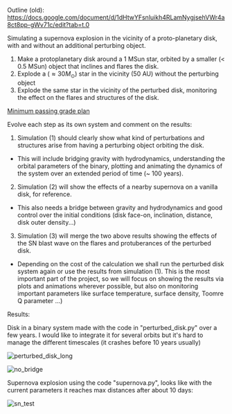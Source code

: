 Outline (old):
https://docs.google.com/document/d/1dHtwYFsnluikh4RLamNygjsehVWr4a8ct8pp-gWv71c/edit?tab=t.0

Simulating a supernova explosion in the vicinity of a proto-planetary disk, with and without an additional perturbing object. 

1. Make a protoplanetary disk around a 1 MSun star, orbited by a smaller (< 0.5 MSun) object that inclines and flares the disk. 
2. Explode a ($\approx 30 M_\odot$) star in the vicinity (50 AU) without the perturbing object
3. Explode the same star in the vicinity of the perturbed disk, monitoring the effect on the flares and structures of the disk. 

<ins>Minimum passing grade plan</ins>

Evolve each step as its own system and comment on the results:

1. Simulation (1) should clearly show what kind of perturbations and structures arise from having a perturbing object orbiting the disk.
  - This will include bridging gravity with hydrodynamics, understanding the orbital parameters of the binary, plotting and animating the dynamics of the system over an extended period of time (~ 100 years).
2. Simulation (2) will show the effects of a nearby supernova on a vanilla disk, for reference.
  - This also needs a bridge between gravity and hydrodynamics and good control over the initial conditions (disk face-on, inclination, distance, disk outer density...)
3. Simulation (3) will merge the two above results showing the effects of the SN blast wave on the flares and protuberances of the perturbed disk.
  - Depending on the cost of the calculation we shall run the perturbed disk system again or use the results from simulation (1). This is the most important part of the project, so we will focus on showing the results via plots and animations wherever possible, but also on monitoring important parameters like surface temperature, surface density, Toomre Q parameter ...)




Results:

Disk in a binary system made with the code in "perturbed_disk.py" over a few years. I would like to integrate it for several orbits but it's hard to manage the different timescales (it crashes before 10 years usually)

![perturbed_disk_long](https://github.com/user-attachments/assets/181e3a7f-f578-49ef-86f1-6a67ff8c55c7)

![no_bridge](https://github.com/user-attachments/assets/d8c20d91-d780-4060-b3c8-ef337908a3a5)



Supernova explosion using the code "supernova.py", looks like with the current parameters it reaches max distances after about 10 days:

![sn_test](https://github.com/user-attachments/assets/e4461af8-fdc9-4e71-9692-e943b66d6b77)



